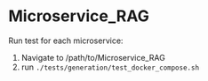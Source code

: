 # Microservice_RAG

Run test for each microservice:
1. Navigate to /path/to/Microservice_RAG
2. run `./tests/generation/test_docker_compose.sh`